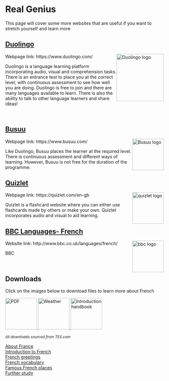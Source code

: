 <h1> Real Genius </h1> 
<body>
<p> This page will cover some more websites that are useful if you want to stretch yourself and learn more </p>
  <h2> <a href="https://www.duolingo.com/" > Duolingo </a> </h2> <img src="https://d35aaqx5ub95lt.cloudfront.net/images/logo-with-duo.png" alt="Duolingo logo" style="float:right;width:150px;height:150px;" >
  Webpage link: https://www.duolingo.com/
 <p> Duolingo is a language learning platform incorporating audio, visual and comprehension tasks. There is an entrance test to place you at the correct level, with continuous assessment to see how well you are doing. Duolingo is free to join and there are many languages available to learn. There is also the ability to talk to other language learners and share ideas! </p>
 <br>
<p> <h2> <a href="https://www.busuu.com/" > Busuu </a> </h2>  
 <img src="https://lh3.googleusercontent.com/53v92E5zR1PfZS5tDbyWUvsulfftD0QeAk_3RaWTfAWIUjAE6GC27sY8Suoc2bLJmn5r" alt="Busuu logo" style="float:right;height:100px;" >
 Webpage link: https://www.busuu.com/
  </p>
  <p> Like Duolingo, Busuu places the learner at the required level. There is continuous assessment and different ways of learning. However, Busuu is not free for the duration of the programme. </p>

<h2> <a href="https://quizlet.com/en-gb" > Quizlet </a> </h2> <img src="https://pbs.twimg.com/media/DsZnGbCUUAEBfGz.jpg" alt="quizlet logo" style="float:right;height:100px;" >
  Webpage link: https://quizlet.com/en-gb
  <p> Quizlet is a flashcard website where you can either use flashcards made by others or make your own. Quizlet incorporates audio and visual to aid learning. </p>

<h2> <a href="http://www.bbc.co.uk/languages/french/" >  BBC Languages- French </a> </h2>
<img src="https://bbc-uploads.s3.amazonaws.com/2KknodmqJ3pskRtRiSmgfpk7Jk6oja25gkdpS7Df6bSd7JhldmDokR4oRRD.jpg" alt="bbc logo" style="float:right;height:100px;" >
Website link: http://www.bbc.co.uk/languages/french/  
<p> BBC </p>
<br> 
<p> <h2> Downloads </h2> </p>
<p> Click on the images below to download files to learn more about French </p>
<p> <a href="https://drive.google.com/file/d/10gLDSlnqxUu02D-E2hytv2RianewWk2U/view" download>
  <img src="https://lh3.googleusercontent.com/BK8CCU6mPgkrNi_J47fTgZ0FUIhWHpupQdwTqlt6qAf6lKNHKUTAq9FC-0cuXMREY2NxNOQniPXuZ6JV0tz5CX-TpaJB72ovX5TokSAop29rnptSQHYJpBkmWT230J5x6nZo33hFRvtr49rcX_c7ydeMGK9LMFSnSWwyCqozbCR2vIhU4jlxS8pUukqfwXsXhtr_YnxnC0kaz6Mos3lmN_I3voHBvuh4XnUs_B9Nxm6LmR-0UnMIw0jCrG-u2xPfSKj6FagvtUkWyyM4jTSsDMb-D5-6A7Jk1Y0t1bBkYxdmx2InB6fKYx8Xd5NknskxR4f1KMko6eM9t1YIe1ReDXsiZzYfye6m_p8M6LCIWp_NHL2Q7O9nG-EQeiR7ZJgm-z3sLb_BCIYNbgOxbCncwW3H8p1TYqnB8Vt-ltu71c5a5mgpkF2dYyfs8EPdLx7fAmmtZ3QWcq5gJp0bvuHNqguRhUCtif0VkFF3Z3Xd5wAYqBLvMLeMssF9iItCVIc1PBUWGjEUbMcdIGEHiPAmtdrEonr7xYESyI8wta1niMXultE7R2821o3qzKvUZYYyGzTH6sv3hazhbIXONq6icnvK1jIzwIWCtGOXlEoaI8gU_HbxsxlqfxP6eyFqUj16fiRyMhD35y7d5_q6i8LXx9pOeb6IN65dTqVoAf_Da6JpC9gCanymCA=w1080-h1396-no" alt="PDF" height="100"> </a> 
  
  <a href="https://drive.google.com/file/d/1Tp-Fm9Ft3stZ0ggwo-FIe47HzHYnF4v1/view?usp=sharing" download>
  <img src="https://lh3.googleusercontent.com/6SujQiZ-ZWaPOeo7aqkPlT9POXYE0yrRYYU1rwRdqXb38vSmnvpXzJEfWh2JcdYVjSj_cYFZPoZtcLzhKOgyW5xjZiXd5TWBcbxTxdnrKiUHbrGSJFm3-JuBOzYzYjUym3F14FInWY0kq5xb_ET60hYxNCutm-EuquVZmc8T-OzEysZ54qkkF1P-6GjU-7FFxvAYeoDKhRd3ubzdYj7FxxukJSWPW6FdSd7szevEoxeBxqFlBtaaT_fqFoUk2QJFGFcoQtmnYm9XcCAF-4W1CI3cEEWWVpIVDQvvhFMg0oJ6V8Hooz9i775JRdQgNwjtPbP-UW-__kPTpYjLjkt1XdRaOwSUZsHKmEjXPfJiGGFzOlNf3ICoT0IL012e_SfqRNDntL_v_2X2025uPnybpX-VmQJqQ8EXA0ffQBrp5a-nk2i74_sO8hCYB7O1NRsH8x2Ewil808Yy890lSxgqv7PSPUleCB7GbsnDR8iEEfKowALqg4hvVofpzU4QzqopEMGeEj6_iXqq_x4RUT6gaXmCkMcJ7FUJMd83jspXwdzTxC8_EGM87sem-GSf9X_v0RcvRXUDlO4i0ldhRRZa-kDfn7UmA0pAPWqD8U5lHaHMkMEFPFFwSDlW65NTGKD_Tg5Rk5_Qny4shw0U99Jh0xEOaX9mRu8EWpFjh-AxX5aGj06FxDu2-g=w1500-h1125-no" alt="Weather" height="100">
</a>

<a href="https://drive.google.com/file/d/17x44xWci-4tXRl_itJ932uoZICl72A7e/view?usp=sharing" download>
  <img src="https://lh3.googleusercontent.com/Tg5PkDct1n_QRDin2FmcnormJo7SoNRfzfRHSnEvRIAm4XIs7B55CAtsr6cwPdwQC0lA7fb35zw-K-RKYsyMY1WSwqr42wKIF96M-7BBpJNC8u3Ouoxl1MUZz9FHjNKZqCl-a_IgSy6RAxCLTZHCQREuz5W7xlx_pQEISpuYJtzMhUWLagxXxGAMdxUW98U_GbpQ0wkwJzVYzUFZITT184C0IpqZgZHdM3FVoIs0gXJ9ELrDNDaVlO1M67hNjghgwwq95LCelOHrW_an2UpJ3MqD3ICcFCSfxKaYQVTDghbDxs384qsWn9Th4lEqzEfVauwHkx4boGv0hhTh3twpk71t0fnjk5Wd2dil1-ynGvH-CM6MnfCY_djtXcfTDApYk7UIDP58ic7ZqZKK_dP2hUiEhHHhb96FAlUgVHN8c4D0X32YdhnednGXyjOs2qVDsg-lds5oTzaG7Sykn8bHMnrdR-FpCBFmznQ88yGlzIxsk1LeOWIOYe1g2Psh0j_82YEthZj5xquXoNWeMMxVdE5M06zPqft9WxaQFx-JKFVRj3XqjetfxBQvRNTipvcl0FlKsEyvvrm2NolHqqGD1t1IiBojsVFJqTUfMtvY64BHZ6zlyVqWEtNW13qmnGV8_T8NPw_WVS51cMdsflPmnbIsw-Ih5lD2XvpYNs_R7Y4MScFcl-UWpA=w988-h1396-no" alt="Introduction handbook" height="100">
</a>

<p> <sup> <i> All downloads sourced from TES.com </i> </sup> </p>
 <body>
  <a  href="https://georginah2.github.io/SML5202-final-Hutt/page2.html" > About France </a> <br>
  <a  href="https://georginah2.github.io/SML5202-final-Hutt/page3.html" > Introduction to French  </a>  <br>
   <a  href="https://georginah2.github.io/SML5202-final-Hutt/page4.html" > French greetings </a>  <br>
  <a  href="https://georginah2.github.io/SML5202-final-Hutt/page5.html" > French vocabulary </a>  <br>
 <a  href="https://georginah2.github.io/SML5202-final-Hutt/page6.html" > Famous French places  </a> <br>
  <a  href= "https://georginah2.github.io/SML5202-final-Hutt/page7.html"> Further study </a>
 </body>
